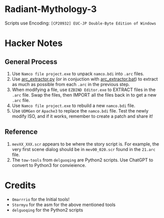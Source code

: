 # Radiant-Mythology-3
Scripts use Encoding: `[CP20932] EUC-JP Double-Byte Edition of Windows`

# Hacker Notes

## General Process
1. Use `Namco file project.exe` to unpack `namco.bdi` into `.arc` files.
2. Use [arc_extractor.py](arc_extractor.py) (or in conjuction with [arc_extractor.bat](arc_extractor.bat)) to extract as much as possible from each `.arc` in the previous step.
3. When modifying a file, use `EZBIND Editor.exe` to EXTRACT files in the `.arc` file. Swap the files, then IMPORT all the files back in to get a new `.arc` file.
4. Use `Namco file project.exe` to rebuild a new `namco.bdi` file.
5. Use `UDMGen` or `Apache3` to replace the `namco.bdi` file.  Test the newly modify ISO, and if it works, remember to create a patch and share it!

## Reference
1. `mevXX_XXX.scr` appears to be where the story script is.  For example, the very first scene dialog should be in `mev00_020.scr` found in the `21.arc` file.
2. The `tow-tools` from `delguoqing` are Python2 scripts.  Use ChatGPT to convert to Python3 for convieience.

# Credits
 - `Omarrrio` for the Initial tools!
 - `Stormyu` for the asm for the above mentioned tools
 - `delguoqing` for the Python2 scripts
 
